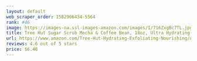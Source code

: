 ```yaml
---
layout: default 
﻿web_scraper_order: 1582906434-5564
rank: #46
image: https://images-na.ssl-images-amazon.com/images/I/716ZxgBc7TL.jpg
title: Tree Hut Sugar Scrub Mocha & Coffee Bean, 18oz, Ultra Hydrating and Exfoliating Scrub for…
url: https://www.amazon.com/Tree-Hut-Hydrating-Exfoliating-Nourishing/dp/B00IH0AOYW/ref=zg_mw_beauty_46?_encoding=UTF8&psc=1&refRID=3TZEQS81A9Z428JNZMKD
reviews: 4.6 out of 5 stars
price: $6.48 
---
```

